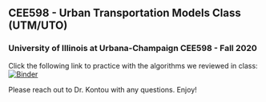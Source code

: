 ## CEE598 - Urban Transportation Models Class (UTM/UTO)
### University of Illinois at Urbana-Champaign CEE598 - Fall 2020
Click the following link to practice with the algorithms we reviewed in class:[![Binder](https://mybinder.org/badge_logo.svg)](https://mybinder.org/v2/gh/ekontou/CEE-UTM-UTO/master)

Please reach out to Dr. Kontou with any questions.
Enjoy!

